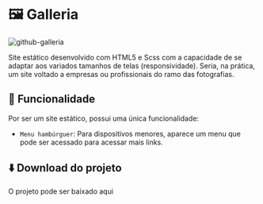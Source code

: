 # 🖼️ Galleria

![github-galleria](https://github.com/leandro-pessoa/galleria/assets/119120060/2ef1847f-9267-4578-9156-477bdb9c6c35)

Site estático desenvolvido com HTML5 e Scss com a capacidade de se adaptar aos variados tamanhos de telas (responsividade). Seria, na prática, um site voltado a empresas ou profissionais do ramo das fotografias.

## 🔨 Funcionalidade

Por ser um site estático, possui uma única funcionalidade:

- `Menu hambúrguer`: Para dispositivos menores, aparece um menu que pode ser acessado para acessar mais links.

## ⬇️ Download do projeto

O projeto pode ser baixado <a src='' download>aqui</a>

  



